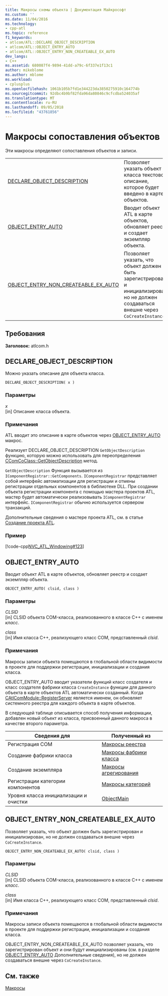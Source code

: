 ```yaml
---
title: Макросы схемы объекта | Документация Майкрософт
ms.custom: ''
ms.date: 11/04/2016
ms.technology:
- cpp-atl
ms.topic: reference
f1_keywords:
- atlcom/ATL::DECLARE_OBJECT_DESCRIPTION
- atlcom/ATL::OBJECT_ENTRY_AUTO
- atlcom/ATL::OBJECT_ENTRY_NON_CREATEABLE_EX_AUTO
dev_langs:
- C++
ms.assetid: 680087f4-9894-41dd-a79c-6f337e1f13c1
author: mikeblome
ms.author: mblome
ms.workload:
- cplusplus
ms.openlocfilehash: 1061b105b7fd1e344223da3850275910c164774b
ms.sourcegitcommit: 92dbc4b9bf82fda96da80846c9cfcdba524035af
ms.translationtype: MT
ms.contentlocale: ru-RU
ms.lasthandoff: 09/05/2018
ms.locfileid: "43761856"
---
```

# <a name="object-map-macros"></a>Макросы сопоставления объектов

Эти макросы определяют сопоставления объектов и записи.

|||
|-|-|
|[DECLARE_OBJECT_DESCRIPTION](#declare_object_description)|Позволяет указать объект класса текстовое описание, которое будет введено в карте объектов.|
|[OBJECT_ENTRY_AUTO](#object_entry_auto)|Вводит объект ATL в карте объектов, обновляет реестр и создает экземпляр объекта.|
|[OBJECT_ENTRY_NON_CREATEABLE_EX_AUTO](#object_entry_non_createable_ex_auto)|Позволяет указать, что объект должен быть зарегистрирован и инициализирован, но не должен создаваться внешне через `CoCreateInstance`.|  

## <a name="requirements"></a>Требования

**Заголовок:** atlcom.h

##  <a name="declare_object_description"></a>  DECLARE_OBJECT_DESCRIPTION

Можно указать описание для объекта класса.

```
DECLARE_OBJECT_DESCRIPTION( x )
```

### <a name="parameters"></a>Параметры

*x*  
[in] Описание класса объекта.

### <a name="remarks"></a>Примечания

ATL вводит это описание в карте объектов через [OBJECT_ENTRY_AUTO](#object_entry_auto) макрос.

Реализует DECLARE_OBJECT_DESCRIPTION `GetObjectDescription` функцию, которую можно использовать для переопределения [CComCoClass::GetObjectDescription](ccomcoclass-class.md#getobjectdescription) метод.  

`GetObjectDescription` Функция вызывается из `IComponentRegistrar::GetComponents`. `IComponentRegistrar` представляет собой интерфейс автоматизации для регистрации и отмены регистрации отдельных компонентов в библиотеке DLL. При создании объекта регистрации компонента с помощью мастера проектов ATL, мастер будет автоматически реализовывать `IComponentRegistrar` интерфейс. `IComponentRegistrar` обычно используется сервером транзакций.

Дополнительные сведения о мастере проекта ATL, см. в статье [Создание проекта ATL](../../atl/reference/creating-an-atl-project.md).

### <a name="example"></a>Пример

[!code-cpp[NVC_ATL_Windowing#123](../../atl/codesnippet/cpp/object-map-macros_1.h)]

##  <a name="object_entry_auto"></a>  OBJECT_ENTRY_AUTO

Вводит объект ATL в карте объектов, обновляет реестр и создает экземпляр объекта.

```
OBJECT_ENTRY_AUTO( clsid, class )
```

### <a name="parameters"></a>Параметры

*CLSID*  
[in] CLSID объекта COM-класса, реализованного в классе C++ с именем *класс*.

*class*  
[in] Имя класса C++, реализующего класс COM, представленный *clsid*.

### <a name="remarks"></a>Примечания

Макросы записи объекта помещаются в глобальной области видимости в проекте для поддержки регистрации, инициализации и создания класса.

OBJECT_ENTRY_AUTO вводит указатели функций класс создателя и класс создателя фабрики класса `CreateInstance` функции для данного объекта в карте объектов ATL автоматически созданный. Когда [CAtlComModule::RegisterServer](catlcommodule-class.md#registerserver) является именем, он обновляет системного реестра для каждого объекта в карте объектов.  

В следующей таблице описывается способ получения информации, добавлен новый объект из класса, присвоенный данного макроса в качестве второго параметра.

|Сведения для|Полученный из|
|---------------------|-------------------|
|Регистрация COM|[Макросы реестра](../../atl/reference/registry-macros.md)|
|Создание фабрики класса|[Макросы фабрики класса](../../atl/reference/aggregation-and-class-factory-macros.md)|
|Создание экземпляра|[Макросы агрегирования](../../atl/reference/aggregation-and-class-factory-macros.md)|
|Регистрации категории компонентов|[Макросы категорий](../../atl/reference/category-macros.md)|
|Уровня класса инициализации и очистки|[ObjectMain](ccomobjectrootex-class.md#objectmain)|  

##  <a name="object_entry_non_createable_ex_auto"></a>  OBJECT_ENTRY_NON_CREATEABLE_EX_AUTO

Позволяет указать, что объект должен быть зарегистрирован и инициализирован, но не должен создаваться внешне через `CoCreateInstance`.

```
OBJECT_ENTRY_NON_CREATEABLE_EX_AUTO( clsid, class )
```

### <a name="parameters"></a>Параметры

*CLSID*  
[in] CLSID объекта COM-класса, реализованного в классе C++ с именем *класс*.

*class*  
[in] Имя класса C++, реализующего класс COM, представленный *clsid*.

### <a name="remarks"></a>Примечания

Макросы записи объекта помещаются в глобальной области видимости в проекте для поддержки регистрации, инициализации и создания класса.

OBJECT_ENTRY_NON_CREATEABLE_EX_AUTO позволяет указать, что зарегистрирован объект и они будут инициализированы (см. в разделе [OBJECT_ENTRY_AUTO](#object_entry_auto) Дополнительные сведения), но не должен создаваться внешне через `CoCreateInstance`.

## <a name="see-also"></a>См. также

[Макросы](../../atl/reference/atl-macros.md)
